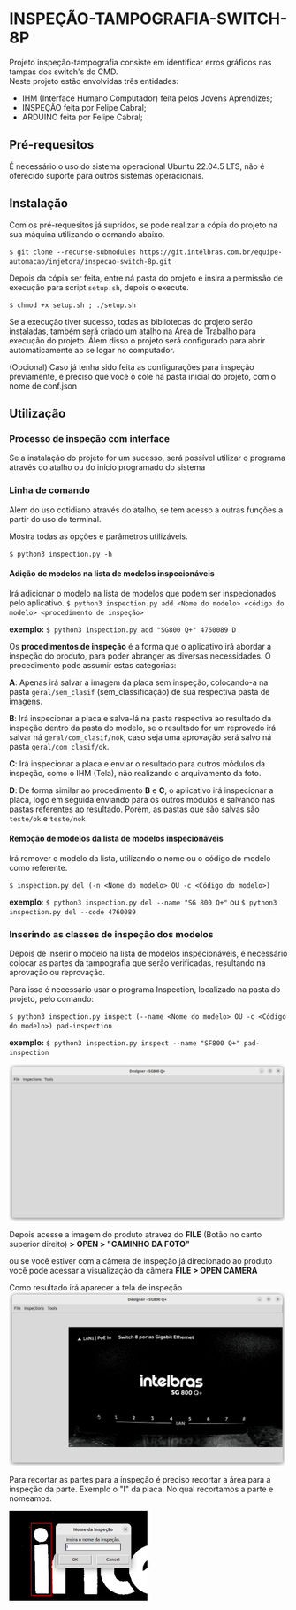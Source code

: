 # INSPEÇÃO-TAMPOGRAFIA-SWITCH-8P

Projeto inspeção-tampografia consiste em identificar erros gráficos nas tampas dos switch's do CMD. <br>
Neste projeto estão envolvidas três  entidades:  

- IHM (Interface Humano Computador) feita pelos Jovens Aprendizes;
- INSPEÇÃO feita por Felipe Cabral;
- ARDUINO feita por Felipe Cabral;

## Pré-requesitos
É necessário o uso do sistema operacional Ubuntu 22.04.5 LTS, não é oferecido suporte para outros sistemas operacionais.

## Instalação
Com os pré-requesitos já supridos, se pode realizar a cópia do projeto na sua máquina utilizando o comando abaixo.
 
`$ git clone --recurse-submodules https://git.intelbras.com.br/equipe-automacao/injetora/inspecao-switch-8p.git`

Depois da cópia ser feita, entre ná pasta do projeto e insira a permissão de execução para script `setup.sh`, depois o execute.

`$ chmod +x setup.sh ; ./setup.sh`

Se a execução tiver sucesso, todas as bibliotecas do projeto serão instaladas, também será criado um atalho na Área de Trabalho para execução do projeto. Álem disso o projeto será configurado para abrir automaticamente ao se logar no computador.

(Opcional) Caso já tenha sido feita as configurações para inspeção previamente, é preciso que você o cole na pasta inicial do projeto, com o nome de conf.json

## Utilização

### Processo de inspeção com interface
Se a instalação do projeto for um sucesso, será possível utilizar o programa através do atalho ou do início programado do sistema

### Linha de comando
Além do uso cotidiano através do atalho, se tem acesso a outras funções a partir do uso do terminal.

Mostra todas as opções e parâmetros utilizáveis.

`$ python3 inspection.py -h`


#### Adição de modelos na lista de modelos inspecionáveis
Irá adicionar o modelo na lista de modelos que podem ser inspecionados pelo aplicativo.
`$ python3 inspection.py add <Nome do modelo> <código do modelo> <procedimento de inspeção>`

**exemplo:**
`$ python3 inspection.py add "SG800 Q+" 4760089 D`

Os **procedimentos de inspeção** é a forma que o aplicativo irá abordar a inspeção do produto, para poder abranger as diversas necessidades. 
O procedimento pode assumir estas categorias:

**A**: Apenas irá salvar a imagem da placa sem inspeção, colocando-a na pasta `geral/sem_clasif` (sem_classificação) de sua respectiva pasta de imagens.

**B**: Irá inspecionar a placa e salva-lá na pasta respectiva ao resultado da inspeção dentro da pasta do modelo, se o resultado for um reprovado irá salvar ná `geral/com_clasif/nok`, caso seja uma aprovação será salvo ná pasta `geral/com_clasif/ok`.

**C**: Irá inspecionar a placa e enviar o resultado para outros módulos da inspeção, como o IHM (Tela), não realizando o arquivamento da foto.

**D**: De forma similar ao procedimento **B** e **C**, o aplicativo irá inspecionar a placa, logo em seguida enviando para os outros módulos e salvando nas pastas referentes ao resultado. Porém, as pastas que são salvas são `teste/ok` e `teste/nok`  

#### Remoção de modelos da lista de modelos inspecionáveis
Irá remover o modelo da lista, utilizando o nome ou o código do modelo como referente.

`$ inspection.py del (-n <Nome do modelo> OU -c <Código do modelo>)`

**exemplo**: `$ python3 inspection.py del --name "SG 800 Q+"` ou `$ python3 inspection.py del --code 4760089`

### Inserindo as classes de inspeção dos modelos
Depois de inserir o modelo na lista de modelos inspecionáveis, é necessário colocar as partes da tampografia que serão verificadas, resultando na aprovação ou reprovação.

Para isso é necessário usar o programa Inspection, localizado na pasta do projeto, pelo comando: 

`$ python3 inspection.py inspect (--name <Nome do modelo> OU -c <Código do modelo>) pad-inspection`

**exemplo:** 
`$ python3 inspection.py inspect --name "SF800 Q+" pad-inspection`

<img src="./src/static/docs/inspection.png" width="500">

Depois acesse a imagem do produto atravez do **FILE** (Botão no canto superior direito) **> OPEN > "CAMINHO DA FOTO"**


ou se você estiver com a câmera de inspeção já direcionado ao produto você pode acessar a visualização da câmera **FILE > OPEN CAMERA**

Como resultado irá aparecer a tela de inspeção
<img src="./src/static/docs/tela de inspecao.png" width="500">

Para recortar as partes para a inspeção é preciso recortar a área para a inspeção da parte.
Exemplo o "I" da placa. No qual recortamos a parte e nomeamos. 

<img src="./src/static/docs/I.png" width="250">